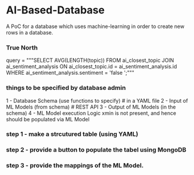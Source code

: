 # AI-Based-Database
A PoC for a database which uses machine-learning in order to create new rows in a database. 

### True North
query = """SELECT AVG(LENGTH(topic))
        FROM ai_closest_topic
        JOIN ai_sentiment_analysis ON ai_closest_topic.id = ai_sentiment_analysis.id
        WHERE ai_sentiment_analysis.sentiment = 'false
        ';"""

### things to be specified by database admin
1 - Database Schema (use functions to specify) # in a YAML file
2 - Input of ML Models (from schema) # REST API
3 - Output of ML Models (in the schema)
4 - ML Model execution Logic
xmin is not present, and hence should be populated via ML Model

### step 1 - make a strcutured table (using YAML)
### step 2 - provide a button to populate the tabel using MongoDB
### step 3 - provide the mappings of the ML Model.

